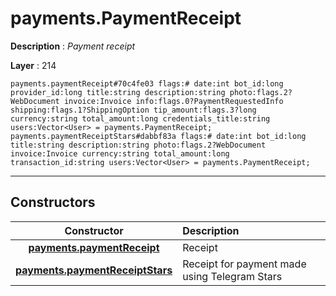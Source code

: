 # payments.PaymentReceipt

**Description** : *Payment receipt*

**Layer** : 214

```tl
payments.paymentReceipt#70c4fe03 flags:# date:int bot_id:long provider_id:long title:string description:string photo:flags.2?WebDocument invoice:Invoice info:flags.0?PaymentRequestedInfo shipping:flags.1?ShippingOption tip_amount:flags.3?long currency:string total_amount:long credentials_title:string users:Vector<User> = payments.PaymentReceipt;
payments.paymentReceiptStars#dabbf83a flags:# date:int bot_id:long title:string description:string photo:flags.2?WebDocument invoice:Invoice currency:string total_amount:long transaction_id:string users:Vector<User> = payments.PaymentReceipt;
```

---

## Constructors

| Constructor | Description |
| :---: | :--- |
| [**payments.paymentReceipt**](constructor/payments.paymentReceipt) | Receipt |
| [**payments.paymentReceiptStars**](constructor/payments.paymentReceiptStars) | Receipt for payment made using Telegram Stars |